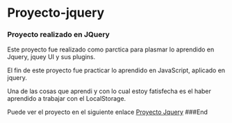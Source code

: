 # Proyecto-jquery
### Proyecto realizado en JQuery
Este proyecto fue  realizado como parctica para plasmar  lo aprendido en Jquery, jquey UI y sus plugins.

El fin de este proyecto fue practicar lo aprendido en JavaScript, aplicado en jquery.

Una de las cosas que aprendi y con lo  cual estoy fatisfecha es el haber aprendido a trabajar con el LocalStorage.

Puede ver el proyecto   en el siguiente enlace [Proyecto Jquery](http://https://priscilla-rojas.github.io/Proyecto-jquery/ "Priyecto Jquery")
###End
